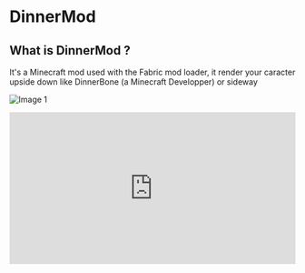 # DinnerMod

## What is DinnerMod ?
It's a Minecraft mod used with the Fabric mod loader, it render your caracter upside down like DinnerBone (a Minecraft Developper) or sideway


![Image 1](https://i.imgur.com/Zsks0EF.png)

<div style="width:100%;height:0;position:relative;padding-bottom:52.937%;"><iframe src="https://streamable.com/e/pvni54" width="100%" height="100%" allowfullscreen style="border: 0;width:100%;height:100%;position:absolute;left:0;top:0;overflow:hidden;"></iframe></div>